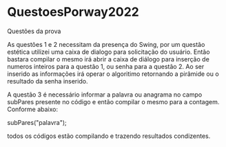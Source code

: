 # QuestoesPorway2022
Questões da prova

As questões 1 e 2 necessitam da presença do Swing, por um questão estética utilizei uma caixa de dialogo para solicitação do usuário. Então bastara compilar o mesmo irá abrir a caixa de diálogo para inserção de numeros inteiros para a questão 1, ou senha para a questão 2. Ao ser inserido as informações irá operar o algoritimo retornando a pirâmide ou o resultado da senha inserido.

A questão 3 é necessário informar a palavra ou anagrama no campo subPares presente no código e então compilar o mesmo para a contagem. Conforme abaixo:


  subPares("palavra");   


todos os códigos estão compilando e trazendo resultados condizentes.

